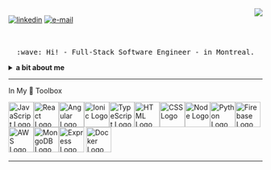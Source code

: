 <img align="right" src="https://github-readme-stats.vercel.app/api?username=mrrobotsca&hide=stars,prs&count_private=true&show_icons=true&theme=react">

[![linkedin](https://img.shields.io/static/v1?label=linkedin&message=%20&color=e3be7a&logo=&style=flat-square&logoColor=orange)](https://www.linkedin.com/in/omidadibi/)
[![e-mail](https://img.shields.io/static/v1?label=e-mail&message=%20&color=68835c&logo=gmail&style=flat-square&logoColor=white)](mailto:omidadibi943@gmail.com)

<p align="center">
  <br><br>
  <samp>
    :wave: Hi! - Full-Stack Software Engineer - in Montreal.
  </samp>
</p>

<details>
  <summary><b>a bit about me</b></summary>

<br>- 💬 Ask me about ... Passionate about entrepreneurship 💥
<br>- 📫 How to reach me: ... omidadibi943@gmail.com 📨
<br>- ⚡ Fun fact: ... Know my ways around BBQ 😎
</details>
 
---

In My 🧰 Toolbox

<img src="https://cdn.worldvectorlogo.com/logos/logo-javascript.svg" alt="JavaScript Logo" width="50" height="50"/><img src="https://cdn.worldvectorlogo.com/logos/react-2.svg" alt="React Logo" width="50" height="50"/><img src="https://angular.io/assets/images/logos/angularjs/AngularJS-Shield.svg" alt="Angular Logo" width="50" height="50"/><img src="https://cdn-images-1.medium.com/max/1000/1*ZU1eWct801yP-QpUJOaI6Q.png" alt="Ionic Logo" width="50" height="50"/><img src="https://cdn.worldvectorlogo.com/logos/typescript.svg" alt="TypeScript Logo" width="50" height="50"/><img src="https://user-images.githubusercontent.com/40873350/122793901-ee3fd000-d278-11eb-9f46-314c80130311.png" alt="HTML Logo" width="50" height="50"/><img src="https://user-images.githubusercontent.com/40873350/122793734-c81a3000-d278-11eb-8fcf-b01cc10c4efe.png" alt="CSS Logo" width="50" height="50"/><img src="https://cdn.worldvectorlogo.com/logos/nodejs-1.svg" alt="Node Logo" width="50" height="50"/><img src="https://upload.wikimedia.org/wikipedia/commons/thumb/c/c3/Python-logo-notext.svg/800px-Python-logo-notext.svg.png" alt="Python Logo" width="50" height="50"/><img src="https://www.gstatic.com/devrel-devsite/prod/v36e21e810e0713a86cdafc0ecb7ff0bfa296d6f33b2a5bf5d7d48034df14d808/firebase/images/lockup.svg" alt="Firebase Logo" width="50" height="50"/><img src="https://cdn.worldvectorlogo.com/logos/aws-2.svg" alt="AWS Logo" width="50" height="50"/><img src="https://cdn.worldvectorlogo.com/logos/mongodb-icon-1.svg" alt="MongoDB Logo" width="50" height="50"/><img src="https://pngimage.net/wp-content/uploads/2018/05/express-js-png-5.png" alt="Express Logo" width="50" height="50"/> <img src="https://cdn.worldvectorlogo.com/logos/docker-3.svg" alt="Docker Logo" width="50" height="50"/> 

---
